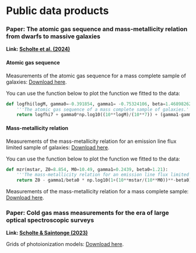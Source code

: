 # Public data products

### Paper: The atomic gas sequence and mass-metallicity relation from dwarfs to massive galaxies
**Link: [Scholte et al. (2024)](https://ui.adsabs.harvard.edu/abs/2024arXiv240803996S/abstract)**

#### Atomic gas sequence
Measurements of the atomic gas sequence for a mass complete sample of galaxies: [Download here](https://github.com/dirkscholte/dirkscholte.github.io/blob/main/BPT_diagrams.png "download").

You can use the function below to plot the function we fitted to the data:
```python
def logfhi(logM, gamma0=-0.391854, gamma1= -0.75324106, beta=1.46898262, M0=9.29457064,logfhi7=1.02060954):
    '''The atomic gas sequence of a mass complete sample of galaxies.'''
    return logfhi7 + gamma0*np.log10((10**logM)/(10**7)) + (gamma1-gamma0)/beta * np.log10(1+((10**logM)/(10**M0))**beta)
```
#### Mass-metallicity relation
Measurements of the mass-metallicity relation for an emission line flux limited sample of galaxies: [Download here]().

You can use the function below to plot the function we fitted to the data:
```python
def mzr(mstar, Z0=8.854, M0=10.49, gamma1=0.2439, beta0=1.21):
    '''The mass-metallicity relation for an emission line flux limited sample'''
    return Z0 - gamma1/beta0 * np.log10(1+(10**mstar/(10**M0))**-beta0)

```

Measurements of the mass-metallicity relation for a mass complete sample: [Download here]().

### Paper: Cold gas mass measurements for the era of large optical spectroscopic surveys
**Link: [Scholte & Saintonge (2023)](https://ui.adsabs.harvard.edu/abs/2023MNRAS.518..353S/abstract)**

Grids of photoionization models: [Download here](https://oup.silverchair-cdn.com/oup/backfile/Content_public/Journal/mnras/518/1/10.1093_mnras_stac3134/1/stac3134_supplemental_files.zip?Expires=1727870456&Signature=gUryeNQY-g~tLWWSn8b2TV4~Nm3cNZs5zdvLxdrK~5u18smqV~JAX2VxRICqrY2FTCGlg5oTmpDncURx0hToq7BKqsFbe6XXtE0SQMNT6jUF-tVEP4lrPyOae8h1s0coZOF65SZZwFoEKwbH~loF-aav4~GeUz7gQwE3UXBOM0O3yaPu6XAZfz71asY1KDuDzOXyfzgK8P4EMBebb2bE7ngNfWyc7yBw2Lj33dni43H0NLNCSkZuR~PSQeSWZhYBl4fXmJ7EiUqkm3mon7JxRjsijNGct6bR29-PsDjs0vBuytTv8C-ScoJDbz-vEeho5MsrCbU47TAtta8jVdl1dw__&Key-Pair-Id=APKAIE5G5CRDK6RD3PGA).

